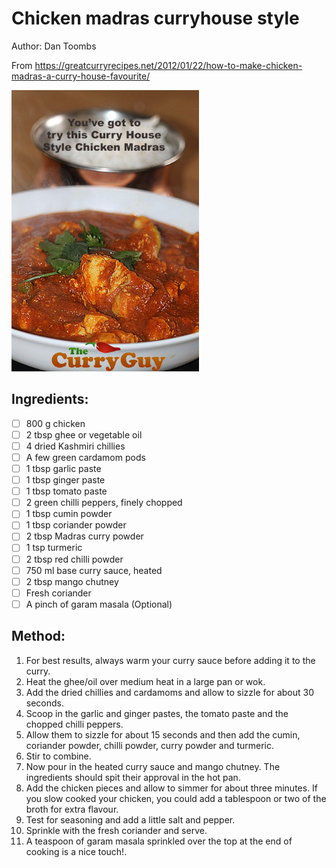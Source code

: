# Chicken madras curryhouse style
Author: Dan Toombs

From https://greatcurryrecipes.net/2012/01/22/how-to-make-chicken-madras-a-curry-house-favourite/

<img src='../recipes/chicken-madras-curryhouse-style.jpg' width='300px'>


## Ingredients:
- [ ] 800 g chicken
- [ ] 2 tbsp ghee or vegetable oil
- [ ] 4 dried Kashmiri chillies
- [ ] A few green cardamom pods
- [ ] 1 tbsp garlic paste
- [ ] 1 tbsp ginger paste
- [ ] 1 tbsp tomato paste
- [ ] 2 green chilli peppers, finely chopped
- [ ] 1 tbsp cumin powder
- [ ] 1 tbsp coriander powder
- [ ] 2 tbsp Madras curry powder
- [ ] 1 tsp turmeric
- [ ] 2 tbsp red chilli powder
- [ ] 750 ml base curry sauce, heated
- [ ] 2 tbsp mango chutney
- [ ] Fresh coriander
- [ ] A pinch of garam masala (Optional)

## Method:
1. For best results, always warm your curry sauce before adding it to the curry.
2. Heat the ghee/oil over medium heat in a large pan or wok.
3. Add the dried chillies and cardamoms and allow to sizzle for about 30 seconds.
4. Scoop in the garlic and ginger pastes, the tomato paste and the chopped chilli peppers.
5. Allow them to sizzle for about 15 seconds and then add the cumin, coriander powder, chilli powder, curry powder and turmeric.
6. Stir to combine.
7. Now pour in the heated curry sauce and mango chutney. The ingredients should spit their approval in the hot pan.
8. Add the chicken pieces and allow to simmer for about three minutes. If you slow cooked your chicken, you could add a tablespoon or two of the broth for extra flavour.
9. Test for seasoning and add a little salt and pepper.
10. Sprinkle with the fresh coriander and serve.
11. A teaspoon of garam masala sprinkled over the top at the end of cooking is a nice touch!.
